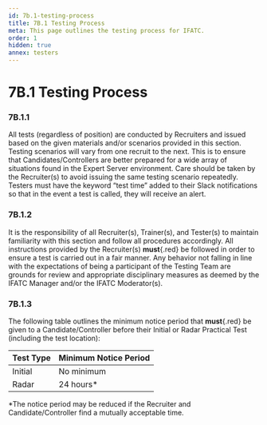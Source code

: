 ```yaml
---
id: 7b.1-testing-process
title: 7B.1 Testing Process
meta: This page outlines the testing process for IFATC.
order: 1
hidden: true
annex: testers
---
```


# 7B.1 Testing Process



### 7B.1.1

All tests (regardless of position) are conducted by Recruiters and issued based on the given materials and/or scenarios provided in this section. Testing scenarios will vary from one recruit to the next. This is to ensure that Candidates/Controllers are better prepared for a wide array of situations found in the Expert Server environment. Care should be taken by the Recruiter(s) to avoid issuing the same testing scenario repeatedly. Testers must have the keyword “test time” added to their Slack notifications so that in the event a test is called, they will receive an alert. 



### 7B.1.2

It is the responsibility of all Recruiter(s), Trainer(s), and Tester(s) to maintain familiarity with this section and follow all procedures accordingly. All instructions provided by the Recruiter(s) **must**{.red} be followed in order to ensure a test is carried out in a fair manner. Any behavior not falling in line with the expectations of being a participant of the Testing Team are grounds for review and appropriate disciplinary measures as deemed by the IFATC Manager and/or the IFATC Moderator(s).



### 7B.1.3

The following table outlines the minimum notice period that **must**{.red} be given to a Candidate/Controller before their Initial or Radar Practical Test (including the test location):



| Test Type | Minimum Notice Period |
| --------- | --------------------- |
| Initial   | No minimum            |
| Radar     | 24 hours*             |

*The notice period may be reduced if the Recruiter and Candidate/Controller find a mutually acceptable time.